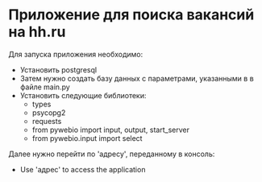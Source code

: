 # Приложение для поиска вакансий на hh.ru

Для запуска приложения необходимо:
* Установить postgresql
* Затем нужно создать базу данных с параметрами, указанными в в файле main.py
* Установить следующие библиотеки:
  * types
  * psycopg2
  * requests
  * from pywebio import input, output, start_server
  * from pywebio.input import select

Далее нужно перейти по 'адресу', переданному в консоль:
  * Use 'адрес' to access the application

